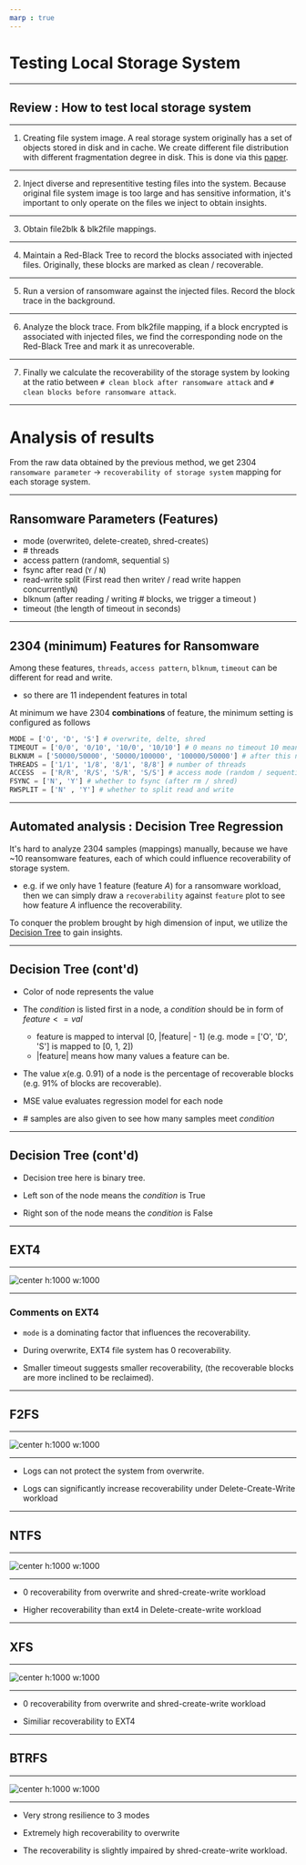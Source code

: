 ```yaml
---
marp : true
---
```

<style>
img[alt~="center"] {
  display: block;
  margin: 0 auto;
}
</style>

# Testing Local Storage System

---

## Review : How to test local storage system

---


1. Creating file system image. A real storage system originally has a set of objects stored in disk and in cache. We create different file distribution with different fragmentation degree in disk. This is done via this [paper](https://www.usenix.org/legacy/events/fast09/tech/full_papers/agrawal/agrawal.pdf).

---

2. Inject diverse and representitive testing files into the system. Because original file system image is too large and has sensitive information, it's important to only operate on the files we inject to obtain insights.

---


3. Obtain file2blk & blk2file mappings.

---


4. Maintain a Red-Black Tree to record the blocks associated with injected files. Originally, these blocks are marked as clean / recoverable.

---

5. Run a version of ransomware against the injected files. Record the block trace in the background.


---


6. Analyze the block trace. From blk2file mapping, if a block encrypted is associated with injected files, we find the corresponding node on the Red-Black Tree and mark it as unrecoverable.


---


7. Finally we calculate the recoverability of the storage system by looking at the ratio between `# clean block after ransomware attack` and `# clean blocks before ransomware attack`.


---

# Analysis of results

From the raw data obtained by the previous method, we get $2304$ `ransomware parameter` $\rightarrow$ `recoverability of storage system` mapping for each storage system.

---

## Ransomware Parameters (Features)

* mode (overwrite`O`, delete-create`D`, shred-create`S`)
* \# threads 
* access pattern (random`R`, sequential `S`)
* fsync after read (`Y` / `N`)
* read-write split (First read then write`Y` / read write happen concurrently`N`)
* blknum (after reading / writing # blocks, we trigger a timeout )
* timeout (the length of timeout in seconds)


---

## 2304 (minimum) Features for Ransomware

Among these features, `threads`, `access pattern`, `blknum`, `timeout` can be different for read and write.
* so there are 11 independent features in total

At minimum we have 2304 **combinations** of feature, the minimum setting is configured as follows

``` python
MODE = ['O', 'D', 'S'] # overwrite, delte, shred
TIMEOUT = ['0/0', '0/10', '10/0', '10/10'] # 0 means no timeout 10 means 10 seconds
BLKNUM = ['50000/50000', '50000/100000', '100000/50000'] # after this number of blocks, we trigger a timeout
THREADS = ['1/1', '1/8', '8/1', '8/8'] # number of threads
ACCESS  = ['R/R', 'R/S', 'S/R', 'S/S'] # access mode (random / sequential)
FSYNC = ['N', 'Y'] # whether to fsync (after rm / shred)
RWSPLIT = ['N' , 'Y'] # whether to split read and write
```

---

## Automated analysis : Decision Tree Regression

It's hard to analyze 2304 samples (mappings) manually, because we have ~10 reansomware features, each of which could influence recoverability of storage system.

* e.g. if we only have 1 feature (feature $A$) for a ransomware workload, then we can simply draw a `recoverability` against `feature` plot to see how feature $A$ influence the recoverability. 

To conquer the problem brought by high dimension of input, we utilize the [Decision Tree](https://scikit-learn.org/stable/modules/tree.html) to gain insights.


---

## Decision Tree (cont'd)

* Color of node represents the value

* The $condition$ is listed first in a node, a $condition$ should be in form of $feature <= val$
    * feature is mapped to interval [0, |feature| - 1] (e.g. mode = ['O', 'D', 'S'] is mapped to [0, 1, 2])
    * |feature| means how many values a feature can be.

* The value $x$(e.g. 0.91) of a node is the percentage of recoverable blocks  (e.g. 91% of blocks are recoverable).

* MSE value evaluates regression model for each node

* \# samples are also given to see how many samples meet $condition$

---

## Decision Tree (cont'd)

* Decision tree here is binary tree.

* Left son of the node means the $condition\ \text{is True}$

* Right son of the node means the $condition\ \text{is False}$


---

## EXT4

---

![center h:1000 w:1000](../debug/decision_tree_ext4.png)

---

### Comments on EXT4

* `mode` is a dominating factor that influences the recoverability.

* During overwrite, EXT4 file system has 0 recoverability.

* Smaller timeout suggests smaller recoverability, (the recoverable blocks are more inclined to be reclaimed).

---

## F2FS


---


![center h:1000 w:1000](../debug/decision_tree_f2fs.png)

---

* Logs can not protect the system from overwrite.

* Logs can significantly increase recoverability under Delete-Create-Write workload

---

## NTFS

---

![center h:1000 w:1000](../debug/decision_tree_ntfs.png)

---

* 0 recoverability from overwrite and shred-create-write workload

* Higher recoverability than ext4 in Delete-create-write workload

---

## XFS

---

![center h:1000 w:1000](../debug/decision_tree_xfs.png)

---

* 0 recoverability from overwrite and shred-create-write workload

* Similiar recoverability to EXT4

---

## BTRFS

---

![center h:1000 w:1000](../debug/decision_tree_btrfs.png)

---

* Very strong resilience to 3 modes

* Extremely high recoverability to overwrite 

* The recoverability is slightly impaired by shred-create-write workload.
